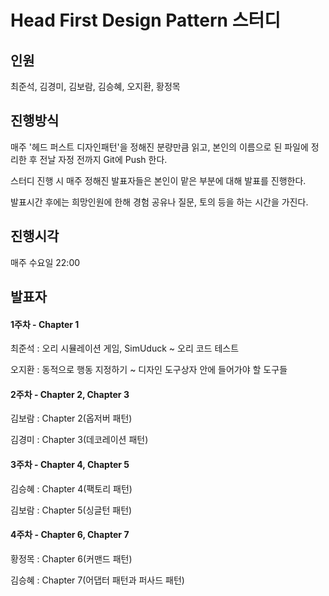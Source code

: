 # Head First Design Pattern 스터디

## 인원

최준석, 김경미, 김보람, 김승혜, 오지환, 황정목

## 진행방식

매주 '헤드 퍼스트 디자인패턴'을 정해진 분량만큼 읽고, 본인의 이름으로 된 파일에 정리한 후 전날 자정 전까지 Git에 Push 한다.

스터디 진행 시 매주 정해진 발표자들은 본인이 맡은 부분에 대해 발표를 진행한다.

발표시간 후에는 희망인원에 한해 경험 공유나 질문, 토의 등을 하는 시간을 가진다.

## 진행시각

매주 수요일 22:00

## 발표자

#### 1주차 - Chapter 1

최준석 : 오리 시뮬레이션 게임, SimUduck ~ 오리 코드 테스트

오지환 : 동적으로 행동 지정하기 ~ 디자인 도구상자 안에 들어가야 할 도구들

#### 2주차 - Chapter 2, Chapter 3

김보람 : Chapter 2(옵저버 패턴)

김경미 : Chapter 3(데코레이션 패턴)

#### 3주차 - Chapter 4, Chapter 5

김승혜 : Chapter 4(팩토리 패턴)

김보람 : Chapter 5(싱글턴 패턴)

#### 4주차 - Chapter 6, Chapter 7

황정목 : Chapter 6(커맨드 패턴)

김승혜 : Chapter 7(어댑터 패턴과 퍼사드 패턴)

